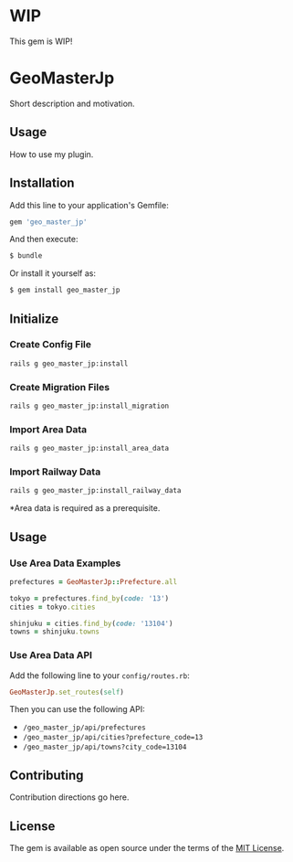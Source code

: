 # WIP
This gem is WIP!

# GeoMasterJp
Short description and motivation.

## Usage
How to use my plugin.

## Installation
Add this line to your application's Gemfile:

```ruby
gem 'geo_master_jp'
```

And then execute:
```bash
$ bundle
```

Or install it yourself as:
```bash
$ gem install geo_master_jp
```

## Initialize
### Create Config File
```bash
rails g geo_master_jp:install
```

### Create Migration Files
```bash
rails g geo_master_jp:install_migration
```

### Import Area Data
```bash
rails g geo_master_jp:install_area_data
```

### Import Railway Data
```bash
rails g geo_master_jp:install_railway_data
```

*Area data is required as a prerequisite.

## Usage

### Use Area Data Examples

```ruby
prefectures = GeoMasterJp::Prefecture.all

tokyo = prefectures.find_by(code: '13')
cities = tokyo.cities

shinjuku = cities.find_by(code: '13104')
towns = shinjuku.towns
```

### Use Area Data API

Add the following line to your `config/routes.rb`:

```ruby
GeoMasterJp.set_routes(self)
```

Then you can use the following API:

- `/geo_master_jp/api/prefectures`
- `/geo_master_jp/api/cities?prefecture_code=13`
- `/geo_master_jp/api/towns?city_code=13104`

## Contributing
Contribution directions go here.

## License
The gem is available as open source under the terms of the [MIT License](https://opensource.org/licenses/MIT).

